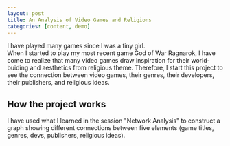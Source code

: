 ```yaml
---
layout: post
title: An Analysis of Video Games and Religions
categories: [content, demo]
---  
```


I have played many games since I was a tiny girl.  
When I started to play my most recent game God of War Ragnarok, I have come to realize that many video games draw inspiration for their world-buiding and aesthetics from religious theme. 
Therefore, I start this project to see the connection between video games, their genres, their developers, their publishers, and religious ideas.   

## How the project works 

I have used what I learned in the session "Network Analysis" to construct a graph showing different connections between five elements (game titles, genres, devs, publishers, religious ideas).
<!--more--

The tools I use: Excel, OpenRefine, Palladio.
